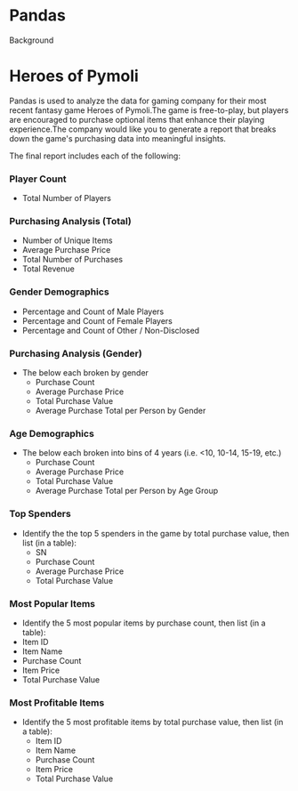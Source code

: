 # Pandas

Background


# Heroes of Pymoli


Pandas is used to analyze the data for gaming company for their most recent fantasy game Heroes of Pymoli.The game is free-to-play, but players are encouraged to purchase optional items that enhance their playing experience.The company would like you to generate a report that breaks down the game's purchasing data into meaningful insights.

The final report includes each of the following:

### Player Count
* Total Number of Players
###  Purchasing Analysis (Total)
* Number of Unique Items
* Average Purchase Price
* Total Number of Purchases
* Total Revenue
### Gender Demographics
* Percentage and Count of Male Players
* Percentage and Count of Female Players
* Percentage and Count of Other / Non-Disclosed
### Purchasing Analysis (Gender)
* The below each broken by gender
  *  Purchase Count
  * Average Purchase Price
  * Total Purchase Value
  * Average Purchase Total per Person by Gender
### Age Demographics
* The below each broken into bins of 4 years (i.e. <10, 10-14, 15-19, etc.)
  * Purchase Count
  * Average Purchase Price
  * Total Purchase Value
  * Average Purchase Total per Person by Age Group
### Top Spenders
* Identify the the top 5 spenders in the game by total purchase value, then list (in a table):
  * SN
  * Purchase Count
  * Average Purchase Price
  * Total Purchase Value
### Most Popular Items
 * Identify the 5 most popular items by purchase count, then list (in a table):
  * Item ID
  * Item Name
  * Purchase Count
  * Item Price
  * Total Purchase Value
### Most Profitable Items
* Identify the 5 most profitable items by total purchase value, then list (in a table):
  * Item ID
  * Item Name
  * Purchase Count
  * Item Price
  * Total Purchase Value
